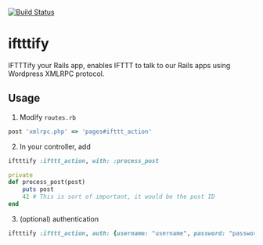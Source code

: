 [![Build Status](https://travis-ci.org/qsun/iftttify.svg?branch=master)](https://travis-ci.org/qsun/iftttify)


# iftttify

IFTTTify your Rails app, enables IFTTT to talk to our Rails apps using Wordpress XMLRPC protocol.

## Usage

1. Modify `routes.rb`

```ruby
post 'xmlrpc.php' => 'pages#ifttt_action'
```

2. In your controller, add

```ruby
iftttify :ifttt_action, with: :process_post

private
def process_post(post)
    puts post
    42 # This is sort of important, it would be the post ID
end
```


3. (optional) authentication


```ruby
iftttify :ifttt_action, auth: {username: "username", password: "password"}, with: :process_post
```
